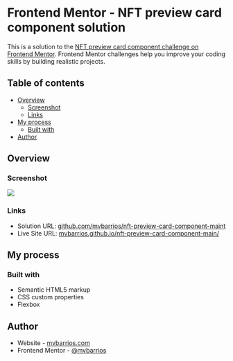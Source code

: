 # Frontend Mentor - NFT preview card component solution

This is a solution to the [NFT preview card component challenge on Frontend Mentor](https://www.frontendmentor.io/challenges/nft-preview-card-component-SbdUL_w0U). Frontend Mentor challenges help you improve your coding skills by building realistic projects. 

## Table of contents

- [Overview](#overview)
  - [Screenshot](#screenshot)
  - [Links](#links)
- [My process](#my-process)
  - [Built with](#built-with)
- [Author](#author) 

## Overview

### Screenshot

![](screenshot.jpg)

### Links

- Solution URL: [github.com/mvbarrios/nft-preview-card-component-maint](https://github.com/mvbarrios/nft-preview-card-component-main)
- Live Site URL: [mvbarrios.github.io/nft-preview-card-component-main/](https://mvbarrios.github.io/nft-preview-card-component-main/)

## My process

### Built with

- Semantic HTML5 markup
- CSS custom properties
- Flexbox


## Author

- Website - [mvbarrios.com](https://mvbarrios.com/)
- Frontend Mentor - [@mvbarrios](https://www.frontendmentor.io/profile/mvbarrios)


